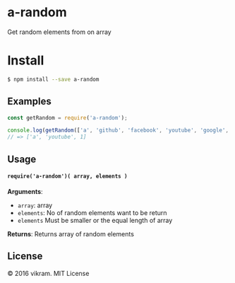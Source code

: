 # a-random
Get random elements from on array

# Install

```sh
$ npm install --save a-random
```

## Examples

```js
const getRandom = require('a-random');

console.log(getRandom(['a', 'github', 'facebook', 'youtube', 'google', 1], 3));
// => ['a', 'youtube', 1]
```

## Usage

#### `require('a-random')( array, elements )`

**Arguments**:
- `array`: array
- `elements`: No of random elements want to be return
- `elements` Must be smaller or the equal length of array

**Returns**: Returns array of random elements

## License
&copy; 2016 vikram. MIT License